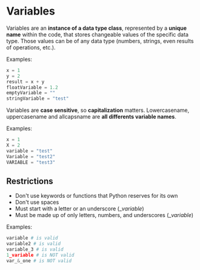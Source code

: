 # Variables
Variables are an **instance of a data type class**, represented by a **unique name** within the code, that stores changeable values of the specific data type.
Those values can be of any data type (numbers, strings, even results of operations, etc.).

Examples:

```python
x = 1
y = 2
result = x + y
floatVariable = 1.2
emptyVariable = ""
stringVariable = "test"
```

Variables are **case sensitive**, so **capitalization** matters. Lowercasename, uppercasename and allcapsname are **all differents variable names**.

Examples:

```python
x = 1
X = 2
variable = "test"
Variable = "test2"
VARIABLE = "test3"
```

## Restrictions
- Don't use keywords or functions that Python reserves for its own
- Don't use spaces
- Must start with a letter or an underscore (__variable_)
- Must be made up of only letters, numbers, and underscores (__variable_)

Examples:

```python
variable # is valid
variable2 # is valid
variable_3 # is valid
1_variable # is NOT valid
var_&_one # is NOT valid
```